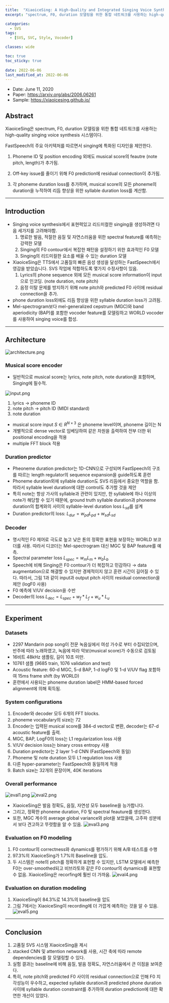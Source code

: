 ```yaml
---
title:  "XiaoiceSing: A High-Quality and Integrated Singing Voice Synthesis System"
excerpt: "spectrum, F0, duration 모델링을 위한 통합 네트워크를 사용하는 high-quality singing voice synthesis 시스템"

categories:
  - SVS
tags:
  - [SVS, SVC, Style, Vocoder]

classes: wide

toc: true
toc_sticky: true
 
date: 2022-06-06
last_modified_at: 2022-06-06
---
```


<!-- # XiaoiceSing: A High-Quality and Integrated Singing Voice Synthesis System -->

- Date: June 11, 2020
- Paper: https://arxiv.org/abs/2006.06261 
- Sample: https://xiaoicesing.github.io/

## **Abstract**

XiaoiceSing은 spectrum, F0, duration 모델링을 위한 통합 네트워크를 사용하는 high-quality singing voice synthesis 시스템이다.

FastSpeech의 주요 아키텍처를 따르면서 singing에 특화된 디자인을 제안한다.

1) Phoneme ID 및 position encoding 외에도 musical score의 feautre (note pitch, length)가 추가됨.

2) Off-key issue를 줄이기 위해 F0 prediction에 residual connection이 추가됨.

3) 각 phoneme duration loss를 추가하며, musical score의 모든 phoneme의 duration을 누적하여 리듬 향상을 위한 syllable duration loss를 계산함.

---

## **Introduction**
- Singing voice synthesis에서 표현력있고 리드미컬한 singing을 생성하려면 다음 세가지를 고려해야함.
    1. 명료한 발음, 적절한 음질 및 자연스러움을 위한 spectral feature를 예측하는 강력한 모델
  2. Singing의 F0 contour에서 복잡한 패턴을 설정하기 위한 효과적인 F0 모델
  3. Singing의 리드미컬한 요소를 배울 수 있는 duration 모델
 - XiaoiceSing은 TTS에서 고품질의 빠른 음성 생성을 달성하는 FastSpeech에서 영감을 받았습니다. SVS 작업에 적합하도록 몇가지 수정사항이 있음.
    1. Lyrics의 phone sequence 외에 모든 musical score information이 input으로 인코딩. (note duration, note pitch)
    2. 음정 이탈 문제를 방지하기 위해 note pitch와 predicted F0 사이에 residual connection을 추가.
  - phone duration loss외에도 리듬 향상을 위한 syllable duration loss가 고려됨.
  - Mel-spectrogram보다 mel-generalized cepstrum (MGC)와 band aperiodicity (BAP)를 포함한 vocoder feature를 모델링하고 WORLD vocoder를 사용하여 singing voice를 합성.

---
## **Architecture**
    
![architecture.png](/_figure/xiaoicesing/architecture.png)
    
### **Musical score encoder**
- 일반적으로 musical score는 lyrics, note pitch, note duration을 포함하며, Singing에 필수적.
            
![input.png](/_figure/xiaoicesing/input.png)

1) lyrics → phoneme ID    
2) note pitch → pitch ID (MIDI standard)
3) note duration
        
- musical score input $S∈R^{N×3}$ 은 phoneme level이며, phoneme 길이는 N
- 개별적으로 dense vector로 임베딩하여 같은 차원을 출력하여 전부 더한 뒤 positional encoding을 적용
- multiple FFT block 적용
### **Duration predictor**
- Pheoneme duration predictor는 1D-CNN으로 구성되며 FastSpeech의 구조를 따르는 length regulator의 sequence expansion을 guide하도록 훈련
- Phoneme duration외에 syllable duration도 SVS 리듬에서 중요한 역할을 함. 따라서 syllable level duration에 대한 control도 추가할 것을 제안
- 특히 note는 항상 가사의 syllable과 관련이 있지만, 한 syllable에 하나 이상의 note가 해당할 수 있기 때문에, ground truth syllable duration과 phoneme duration의 합계와의 사이의 syllable-level duration loss $L_{sd}$를 설계
- Duration predictor의 loss: $L_{dur}=w_{pd}L_{pd}+w_{sd}L_{sd}$
### **Decoder**
- 명시적인 F0 제어로 극도로 높고 낮은 톤의 정확한 표현을 보장하는 WORLD 보코더를 사용. 따라서 디코더는 Mel-spectrogram 대신 MGC 및 BAP feature를 예측.
- Spectral parameter loss $L_{spec}=w_mL_m+w_bL_b$
- Speech에 비해 Singing은 F0 contour가 더 복잡하고 민감하다 → data augmentation으로 해결할 수 있지만 경제적이지 않고 훈련 시간이 길어질 수 있다. 따라서, 그림 1과 같이 input과 output pitch 사이의 residual connection을 제안 (logF0 사용)
- F0 예측에 V/UV decision을 수반
- Decoder의 loss $L_{dec}=L_{spec}+w_{f}*L_f+w_u*L_u$
---
## **Experiment**
### Datasets
- 2297 Mandarin pop song이 전문 녹음실에서 여성 가수로 부터 수집되었으며,  반주에 따라 노래하였고, 녹음에 따라 악보(musical score)가 수동으로 검토됨
- 16비트 48kHz 샘플링, 길이 10초 미만.
- 10761 샘플 (9685 train, 1076 validation and test)
- Acoustic feature: 60-d MGC, 5-d BAP, 1-d logF0 및 1-d V/UV flag 포함하여 15ms frame shift (by WORLD)
- 훈련에서 사용되는 phoneme duration label은 HMM-based forced alignment에 의해 획득됨.
### **System configurations**
1. Encoder와 decoder 모두 6개의 FFT blocks.
2. phoneme vocabulary의 size는 72
3. Encoder는 입력된 musical score를 384-d vector로 변환, decoder는 67-d acoustic feature를 출력.
4. MGC, BAP, LogF0의 loss는 L1 regularization loss 사용
5. V/UV decision loss는 binary cross entropy 사용
6. Duration predictor는 2 layer 1-d CNN (FastSpeech와 동일)
7. Phoneme 및 note duration 모두 L1 regulation loss 사용
8. 다른 hyper-parameter는 FastSpeech와 동일하게 적용
9. Batch size는 32개의 문장이며, 40K iterations
### **Overall performance**
![eval1.png](../_figure/xiaoicesing/eval1.png)
![eval2.png](../_figure/xiaoicesing/eval2.png)
- XiaoiceSing은 발음 정확도, 음질, 자연성 모두 baseline을 능가합니다. 
- 그리고, 정확한 phoneme duration, F0 및 spectral feauture를 생성한다.
- 또한, MGC 계수의 average global variance와 plot을 보았을때, 고주파 성분에서 보다 견고하고 뚜렷함을 알 수 있음.
![eval3.png](../_figure/xiaoicesing/eval3.png)
      
### **Evaluation on F0 modeling**
1. F0 contour의 correctness와 dynamics를 평가하기 위해 A/B 테스트를 수행
2. 97.3%의 XiaoiceSing가 1.7%의 Baseline을 압도.
3. 두 시스템은 note의 pitch를 정확하게 표현할 수 있지만, LSTM 모델에서 예측한 F0는 over-smoothed되고 비브라토와 같은 F0 contour의 dynamics를 표현할 수 없음. XiaoiceSing은 recorfing에 훨씬 더 가까움.
![eval4.png](../_figure/xiaoicesing/eval4.png)
### **Evaluation on duration modeling**
1. XiaoiceSing이 84.3%로 14.3%의 baseline을 압도
2. 그림 7에서는 XiaoiceSing이 recording에 더 가깝게 예측하는 것을 알 수 있음.
![eval5.png](../_figure/xiaoicesing/eval5.png)
            
---      
## **Conclusion**
1. 고품질 SVS 시스템 XiaoiceSing을 제시
2. stacked CNN 및 attention network를 사용, 시간 축에 따라 remote dependencies를 잘 모델링할 수 있다.
3. 실험 결과는 baseline에 비해 음질, 발음 정확도, 자연스러움에서 큰 이점을 보여준다.
4. 특히, note pitch와 predicted F0 사이의 residual connection으로 인해 F0 지각성능이 우수하고, expected syllable duration과 predicted phone duration 사이에 syllable duration constraint를 추가하여 duration prediction에 대한 확연한 개선이 있었다.

